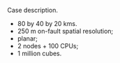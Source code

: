 Case description.
- 80 by 40 by 20 kms.
- 250 m on-fault spatial resolution;
- planar;
- 2 nodes + 100 CPUs;
- 1 million cubes.


